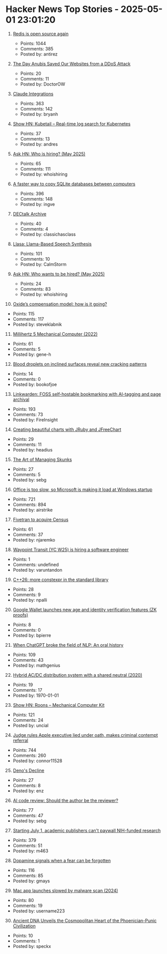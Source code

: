 # Hacker News Top Stories - 2025-05-01 23:01:20

1. [Redis is open source again](https://antirez.com/news/151)
   - Points: 1044
   - Comments: 385
   - Posted by: antirez

2. [The Day Anubis Saved Our Websites from a DDoS Attack](https://fabulous.systems/posts/2025/05/anubis-saved-our-websites-from-a-ddos-attack/)
   - Points: 20
   - Comments: 11
   - Posted by: DoctorOW

3. [Claude Integrations](https://www.anthropic.com/news/integrations)
   - Points: 363
   - Comments: 142
   - Posted by: bryanh

4. [Show HN: Kubetail – Real-time log search for Kubernetes](https://github.com/kubetail-org/kubetail)
   - Points: 37
   - Comments: 13
   - Posted by: andres

5. [Ask HN: Who is hiring? (May 2025)](undefined)
   - Points: 65
   - Comments: 111
   - Posted by: whoishiring

6. [A faster way to copy SQLite databases between computers](https://alexwlchan.net/2025/copying-sqlite-databases/)
   - Points: 396
   - Comments: 148
   - Posted by: ingve

7. [DECtalk Archive](https://dectalk.nu/)
   - Points: 40
   - Comments: 4
   - Posted by: classichasclass

8. [Llasa: Llama-Based Speech Synthesis](https://llasatts.github.io/llasatts/)
   - Points: 101
   - Comments: 10
   - Posted by: CalmStorm

9. [Ask HN: Who wants to be hired? (May 2025)](undefined)
   - Points: 24
   - Comments: 83
   - Posted by: whoishiring

10. [Oxide’s compensation model: how is it going?](https://oxide.computer/blog/oxides-compensation-model-how-is-it-going)
   - Points: 115
   - Comments: 117
   - Posted by: steveklabnik

11. [Millihertz 5 Mechanical Computer (2022)](https://www.srimech.com/MHZ5.html)
   - Points: 61
   - Comments: 5
   - Posted by: gene-h

12. [Blood droplets on inclined surfaces reveal new cracking patterns](https://phys.org/news/2025-04-blood-droplets-inclined-surfaces-reveal.html)
   - Points: 14
   - Comments: 0
   - Posted by: bookofjoe

13. [Linkwarden: FOSS self-hostable bookmarking with AI-tagging and page archival](https://linkwarden.app/)
   - Points: 193
   - Comments: 73
   - Posted by: FireInsight

14. [Creating beautiful charts with JRuby and JFreeChart](https://blog.headius.com/2025/04/beautiful-charts-with-jruby-and-jfreechart.html)
   - Points: 29
   - Comments: 11
   - Posted by: headius

15. [The Art of Managing Skunks](https://maheshba.bitbucket.io/blog/2025/02/09/2025-skunks.html)
   - Points: 27
   - Comments: 5
   - Posted by: sebg

16. [Office is too slow, so Microsoft is making it load at Windows startup](https://www.pcworld.com/article/2651749/office-is-too-slow-so-microsoft-is-making-it-load-at-windows-startup.html)
   - Points: 721
   - Comments: 894
   - Posted by: airstrike

17. [Fivetran to acquire Census](https://www.fivetran.com/blog/why-fivetran-and-census-are-joining-forces)
   - Points: 61
   - Comments: 37
   - Posted by: njaremko

18. [Waypoint Transit (YC W25) is hiring a software engineer](https://www.workatastartup.com/jobs/75517)
   - Points: 1
   - Comments: undefined
   - Posted by: varuntandon

19. [C++26: more constexpr in the standard library](https://www.sandordargo.com/blog/2025/04/30/cpp26-constexpr-library-changes)
   - Points: 28
   - Comments: 9
   - Posted by: npalli

20. [Google Wallet launches new age and identity verification features (ZK proofs)](https://blog.google/products/google-pay/google-wallet-age-identity-verifications/)
   - Points: 8
   - Comments: 0
   - Posted by: bpierre

21. [When ChatGPT broke the field of NLP: An oral history](https://www.quantamagazine.org/when-chatgpt-broke-an-entire-field-an-oral-history-20250430/)
   - Points: 109
   - Comments: 43
   - Posted by: mathgenius

22. [Hybrid AC/DC distribution system with a shared neutral (2020)](https://electrical-engineering-portal.com/download-center/books-and-guides/electricity-generation-t-d/hybrid-ac-dc-distribution)
   - Points: 19
   - Comments: 17
   - Posted by: 1970-01-01

23. [Show HN: Roons – Mechanical Computer Kit](https://whomtech.com/show-hn/)
   - Points: 121
   - Comments: 24
   - Posted by: uncial

24. [Judge rules Apple executive lied under oath, makes criminal contempt referral](https://www.thebignewsletter.com/p/judge-rules-apple-executive-lied)
   - Points: 744
   - Comments: 260
   - Posted by: connor11528

25. [Deno's Decline](https://dbushell.com/2025/04/28/denos-decline/)
   - Points: 27
   - Comments: 8
   - Posted by: enz

26. [AI code review: Should the author be the reviewer?](https://www.greptile.com/blog/ai-code-reviews-conflict)
   - Points: 77
   - Comments: 47
   - Posted by: sebg

27. [Starting July 1, academic publishers can't paywall NIH-funded research](https://www.nih.gov/about-nih/who-we-are/nih-director/statements/accelerating-access-research-results-new-implementation-date-2024-nih-public-access-policy)
   - Points: 379
   - Comments: 51
   - Posted by: m463

28. [Dopamine signals when a fear can be forgotten](https://picower.mit.edu/news/dopamine-signals-when-fear-can-be-forgotten)
   - Points: 116
   - Comments: 85
   - Posted by: gmays

29. [Mac app launches slowed by malware scan (2024)](https://lapcatsoftware.com/articles/2024/2/3.html)
   - Points: 80
   - Comments: 19
   - Posted by: username223

30. [Ancient DNA Unveils the Cosmopolitan Heart of the Phoenician-Punic Civilization](https://allthathistory.com/archaeology-discoveries/phoenician-punic-civilization/2622/)
   - Points: 10
   - Comments: 1
   - Posted by: speckx

